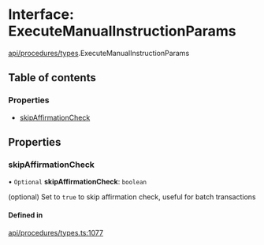 # Interface: ExecuteManualInstructionParams

[api/procedures/types](../wiki/api.procedures.types).ExecuteManualInstructionParams

## Table of contents

### Properties

- [skipAffirmationCheck](../wiki/api.procedures.types.ExecuteManualInstructionParams#skipaffirmationcheck)

## Properties

### skipAffirmationCheck

• `Optional` **skipAffirmationCheck**: `boolean`

(optional) Set to `true` to skip affirmation check, useful for batch transactions

#### Defined in

[api/procedures/types.ts:1077](https://github.com/PolymeshAssociation/polymesh-sdk/blob/88db4a91/src/api/procedures/types.ts#L1077)
